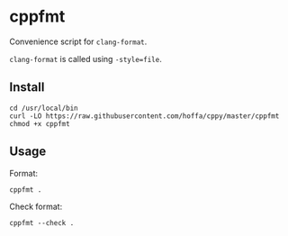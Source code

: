 # cppfmt

Convenience script for `clang-format`.

`clang-format` is called using `-style=file`.

## Install

```
cd /usr/local/bin
curl -LO https://raw.githubusercontent.com/hoffa/cppy/master/cppfmt
chmod +x cppfmt
```

## Usage

Format:

```
cppfmt .
```

Check format:

```
cppfmt --check .
```
